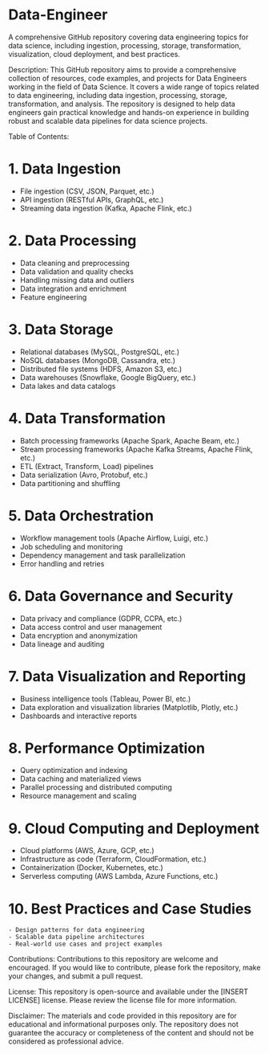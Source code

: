 # Data-Engineer
A comprehensive GitHub repository covering data engineering topics for data science, including ingestion, processing, storage, transformation, visualization, cloud deployment, and best practices.


Description:
This GitHub repository aims to provide a comprehensive collection of resources, code examples, and projects for Data Engineers working in the field of Data Science. It covers a wide range of topics related to data engineering, including data ingestion, processing, storage, transformation, and analysis. The repository is designed to help data engineers gain practical knowledge and hands-on experience in building robust and scalable data pipelines for data science projects.

Table of Contents:

# 1. Data Ingestion
   - File ingestion (CSV, JSON, Parquet, etc.)
   - API ingestion (RESTful APIs, GraphQL, etc.)
   - Streaming data ingestion (Kafka, Apache Flink, etc.)

# 2. Data Processing
   - Data cleaning and preprocessing
   - Data validation and quality checks
   - Handling missing data and outliers
   - Data integration and enrichment
   - Feature engineering

# 3. Data Storage
   - Relational databases (MySQL, PostgreSQL, etc.)
   - NoSQL databases (MongoDB, Cassandra, etc.)
   - Distributed file systems (HDFS, Amazon S3, etc.)
   - Data warehouses (Snowflake, Google BigQuery, etc.)
   - Data lakes and data catalogs

# 4. Data Transformation
   - Batch processing frameworks (Apache Spark, Apache Beam, etc.)
   - Stream processing frameworks (Apache Kafka Streams, Apache Flink, etc.)
   - ETL (Extract, Transform, Load) pipelines
   - Data serialization (Avro, Protobuf, etc.)
   - Data partitioning and shuffling

# 5. Data Orchestration
   - Workflow management tools (Apache Airflow, Luigi, etc.)
   - Job scheduling and monitoring
   - Dependency management and task parallelization
   - Error handling and retries

# 6. Data Governance and Security
   - Data privacy and compliance (GDPR, CCPA, etc.)
   - Data access control and user management
   - Data encryption and anonymization
   - Data lineage and auditing

# 7. Data Visualization and Reporting
   - Business intelligence tools (Tableau, Power BI, etc.)
   - Data exploration and visualization libraries (Matplotlib, Plotly, etc.)
   - Dashboards and interactive reports

# 8. Performance Optimization
   - Query optimization and indexing
   - Data caching and materialized views
   - Parallel processing and distributed computing
   - Resource management and scaling

# 9. Cloud Computing and Deployment
   - Cloud platforms (AWS, Azure, GCP, etc.)
   - Infrastructure as code (Terraform, CloudFormation, etc.)
   - Containerization (Docker, Kubernetes, etc.)
   - Serverless computing (AWS Lambda, Azure Functions, etc.)

# 10. Best Practices and Case Studies
    - Design patterns for data engineering
    - Scalable data pipeline architectures
    - Real-world use cases and project examples

Contributions:
Contributions to this repository are welcome and encouraged. If you would like to contribute, please fork the repository, make your changes, and submit a pull request.

License:
This repository is open-source and available under the [INSERT LICENSE] license. Please review the license file for more information.

Disclaimer:
The materials and code provided in this repository are for educational and informational purposes only. The repository does not guarantee the accuracy or completeness of the content and should not be considered as professional advice.


